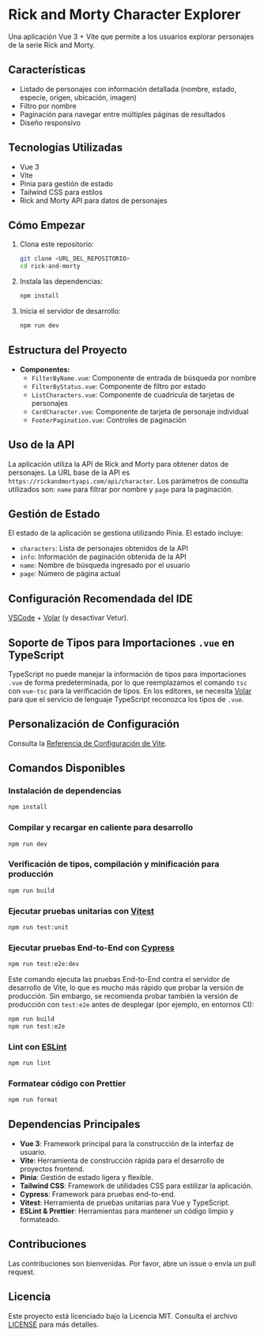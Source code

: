 # Rick and Morty Character Explorer

Una aplicación Vue 3 + Vite que permite a los usuarios explorar personajes de la serie Rick and Morty.

## Características

- Listado de personajes con información detallada (nombre, estado, especie, origen, ubicación, imagen)
- Filtro por nombre
- Paginación para navegar entre múltiples páginas de resultados
- Diseño responsivo

## Tecnologías Utilizadas

- Vue 3
- Vite
- Pinia para gestión de estado
- Tailwind CSS para estilos
- Rick and Morty API para datos de personajes

## Cómo Empezar

1. Clona este repositorio:
   ```sh
   git clone <URL_DEL_REPOSITORIO>
   cd rick-and-morty
   ```
2. Instala las dependencias:
   ```sh
   npm install
   ```
3. Inicia el servidor de desarrollo:
   ```sh
   npm run dev
   ```

## Estructura del Proyecto

- **Componentes:**
  - `FilterByName.vue`: Componente de entrada de búsqueda por nombre
  - `FilterByStatus.vue`: Componente de filtro por estado
  - `ListCharacters.vue`: Componente de cuadrícula de tarjetas de personajes
  - `CardCharacter.vue`: Componente de tarjeta de personaje individual
  - `FooterPagination.vue`: Controles de paginación

## Uso de la API

La aplicación utiliza la API de Rick and Morty para obtener datos de personajes. La URL base de la API es `https://rickandmortyapi.com/api/character`. Los parámetros de consulta utilizados son: `name` para filtrar por nombre y `page` para la paginación.

## Gestión de Estado

El estado de la aplicación se gestiona utilizando Pinia. El estado incluye:
- `characters`: Lista de personajes obtenidos de la API
- `info`: Información de paginación obtenida de la API
- `name`: Nombre de búsqueda ingresado por el usuario
- `page`: Número de página actual

## Configuración Recomendada del IDE

[VSCode](https://code.visualstudio.com/) + [Volar](https://marketplace.visualstudio.com/items?itemName=Vue.volar) (y desactivar Vetur).

## Soporte de Tipos para Importaciones `.vue` en TypeScript

TypeScript no puede manejar la información de tipos para importaciones `.vue` de forma predeterminada, por lo que reemplazamos el comando `tsc` con `vue-tsc` para la verificación de tipos. En los editores, se necesita [Volar](https://marketplace.visualstudio.com/items?itemName=Vue.volar) para que el servicio de lenguaje TypeScript reconozca los tipos de `.vue`.

## Personalización de Configuración

Consulta la [Referencia de Configuración de Vite](https://vite.dev/config/).

## Comandos Disponibles

### Instalación de dependencias
```sh
npm install
```

### Compilar y recargar en caliente para desarrollo
```sh
npm run dev
```

### Verificación de tipos, compilación y minificación para producción
```sh
npm run build
```

### Ejecutar pruebas unitarias con [Vitest](https://vitest.dev/)
```sh
npm run test:unit
```

### Ejecutar pruebas End-to-End con [Cypress](https://www.cypress.io/)
```sh
npm run test:e2e:dev
```

Este comando ejecuta las pruebas End-to-End contra el servidor de desarrollo de Vite, lo que es mucho más rápido que probar la versión de producción. Sin embargo, se recomienda probar también la versión de producción con `test:e2e` antes de desplegar (por ejemplo, en entornos CI):

```sh
npm run build
npm run test:e2e
```

### Lint con [ESLint](https://eslint.org/)
```sh
npm run lint
```

### Formatear código con Prettier
```sh
npm run format
```

## Dependencias Principales

- **Vue 3**: Framework principal para la construcción de la interfaz de usuario.
- **Vite**: Herramienta de construcción rápida para el desarrollo de proyectos frontend.
- **Pinia**: Gestión de estado ligera y flexible.
- **Tailwind CSS**: Framework de utilidades CSS para estilizar la aplicación.
- **Cypress**: Framework para pruebas end-to-end.
- **Vitest**: Herramienta de pruebas unitarias para Vue y TypeScript.
- **ESLint & Prettier**: Herramientas para mantener un código limpio y formateado.

## Contribuciones

Las contribuciones son bienvenidas. Por favor, abre un issue o envía un pull request.

## Licencia

Este proyecto está licenciado bajo la Licencia MIT. Consulta el archivo [LICENSE](LICENSE) para más detalles.

